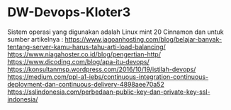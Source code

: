 # DW-Devops-Kloter3

Sistem operasi yang digunakan adalah Linux mint 20 Cinnamon dan untuk sumber artikelnya :
https://www.jagoanhosting.com/blog/belajar-banyak-tentang-server-kamu-harus-tahu-arti-load-balancing/ <br>
https://www.niagahoster.co.id/blog/pengertian-http/ <br>
https://www.dicoding.com/blog/apa-itu-devops/ <br>
https://konsultanmsp.wordpress.com/2016/10/19/istilah-devops/ <br>
https://medium.com/ppl-a1-iebs/continuous-integration-continuous-deployment-dan-continuous-delivery-4898aee70a52 <br>
https://sslindonesia.com/perbedaan-public-key-dan-private-key-ssl-indonesia/
